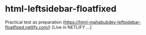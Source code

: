 # html-leftsidebar-floatfixed
Practical test as preparation 
(https://html-mahabubdev-leftsidebar-floatfixed.netlify.com/) [Live in NETLIFY ...]
